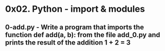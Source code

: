 # 0x02. Python - import & modules

## 0-add.py - Write a program that imports the function def add(a, b): from the file add_0.py and prints the result of the addition 1 + 2 = 3
